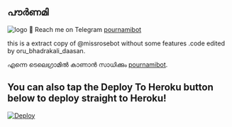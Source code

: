 ## പൗർണമി
![logo](https://telegra.ph/file/0d9c3247b058dd8d92aff.jpg)
💌 Reach me on Telegram [pournamibot](https://t.me/pournamibot)

this is a extract copy of @missrosebot without some features .code edited by oru_bhadrakali_daasan.

എന്നെ ടെലെഗ്രാമിൽ കാണാൻ സാധിക്കും [pournamibot](https://t.me/pournamibot).

## You can also tap the Deploy To Heroku button below to deploy straight to Heroku!

[![Deploy](https://www.herokucdn.com/deploy/button.svg)](https://heroku.com/deploy?template=https://github.com/sakhaavvaavaj93/pournamibot)

